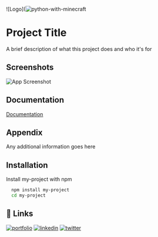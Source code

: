 
![Logo](![python-with-minecraft](https://user-images.githubusercontent.com/103319628/184663926-f4998bfe-e102-4340-afcf-ef14210a6732.jpg)


# Project Title

A brief description of what this project does and who it's for


## Screenshots

![App Screenshot](https://via.placeholder.com/468x300?text=App+Screenshot+Here)


## Documentation

[Documentation](https://linktodocumentation)


## Appendix

Any additional information goes here


## Installation

Install my-project with npm

```bash
  npm install my-project
  cd my-project
```
    
## 🔗 Links
[![portfolio](https://img.shields.io/badge/my_portfolio-000?style=for-the-badge&logo=ko-fi&logoColor=white)](https://katherinempeterson.com/)
[![linkedin](https://img.shields.io/badge/linkedin-0A66C2?style=for-the-badge&logo=linkedin&logoColor=white)](https://www.linkedin.com/)
[![twitter](https://img.shields.io/badge/twitter-1DA1F2?style=for-the-badge&logo=twitter&logoColor=white)](https://twitter.com/)

